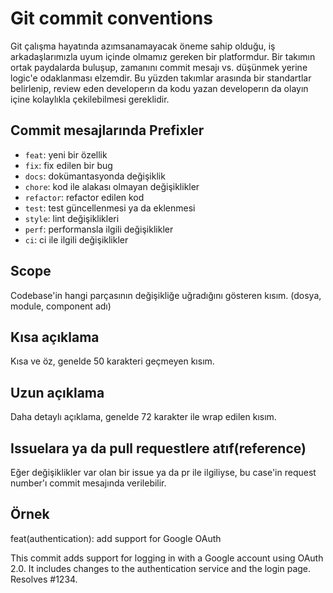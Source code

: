 <h1> Git commit conventions </h1>

Git çalışma hayatında azımsanamayacak öneme sahip olduğu, iş arkadaşlarımızla uyum içinde olmamız gereken bir platformdur.
Bir takımın ortak paydalarda buluşup, zamanını commit mesajı vs. düşünmek yerine logic'e odaklanması elzemdir.
Bu yüzden takımlar arasında bir standartlar belirlenip, review eden developerın da kodu yazan developerın da olayın içine kolaylıkla çekilebilmesi gereklidir.

## Commit mesajlarında Prefixler
- `feat`: yeni bir özellik
- `fix`: fix edilen bir bug
- `docs`: dokümantasyonda değişiklik
- `chore`: kod ile alakası olmayan değişiklikler
- `refactor`: refactor edilen kod
- `test`: test güncellenmesi ya da eklenmesi
- `style`: lint değişiklikleri
- `perf`: performansla ilgili değişiklikler
- `ci`: ci ile ilgili değişiklikler

## Scope
Codebase'in hangi parçasının değişikliğe uğradığını gösteren kısım. (dosya, module, component adı)

## Kısa açıklama
Kısa ve öz, genelde 50 karakteri geçmeyen kısım.

## Uzun açıklama
Daha detaylı açıklama, genelde 72 karakter ile wrap edilen kısım.

## Issuelara ya da pull requestlere atıf(reference)
Eğer değişiklikler var olan bir issue ya da pr ile ilgiliyse, bu case'in request number'ı commit mesajında verilebilir.


## Örnek
feat(authentication): add support for Google OAuth

This commit adds support for logging in with a Google account using OAuth 2.0.
It includes changes to the authentication service and the login page.
Resolves #1234.
